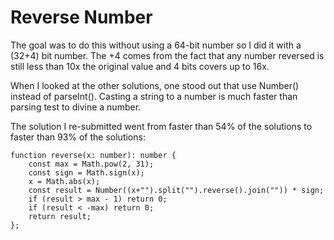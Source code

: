 # Reverse Number

The goal was to do this without using a 64-bit number so I did it with a (32+4) bit number.
The +4 comes from the fact that any number reversed is still less than 10x the original value and 4 bits covers up to 16x.

When I looked at the other solutions, one stood out that use Number() instead of parseInt().
Casting a string to a number is much faster than parsing test to divine a number.

The solution I re-submitted went from faster than 54% of the solutions to faster than 93% of the solutions:

```
function reverse(x: number): number {
    const max = Math.pow(2, 31);
    const sign = Math.sign(x);
    x = Math.abs(x);
    const result = Number((x+"").split("").reverse().join("")) * sign;
    if (result > max - 1) return 0;
    if (result < -max) return 0;
    return result;
};
```
